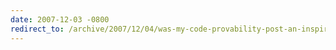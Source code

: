 ```yaml
---
date: 2007-12-03 -0800
redirect_to: /archive/2007/12/04/was-my-code-provability-post-an-inspiration-to-joel.aspx/
---
```

